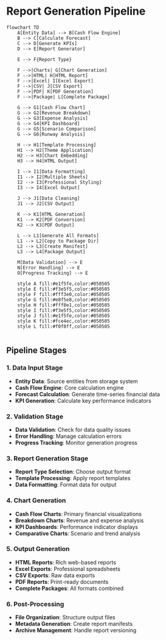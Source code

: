 # Report Generation Pipeline

```mermaid
flowchart TD
    A[Entity Data] --> B[Cash Flow Engine]
    B --> C[Calculate Forecast]
    C --> D[Generate KPIs]
    D --> E[Report Generator]
    
    E --> F{Report Type}
    
    F -->|Charts| G[Chart Generation]
    F -->|HTML| H[HTML Report]
    F -->|Excel| I[Excel Export]
    F -->|CSV| J[CSV Export]
    F -->|PDF| K[PDF Generation]
    F -->|Package| L[Complete Package]
    
    G --> G1[Cash Flow Chart]
    G --> G2[Revenue Breakdown]
    G --> G3[Expense Analysis]
    G --> G4[KPI Dashboard]
    G --> G5[Scenario Comparison]
    G --> G6[Runway Analysis]
    
    H --> H1[Template Processing]
    H1 --> H2[Theme Application]
    H2 --> H3[Chart Embedding]
    H3 --> H4[HTML Output]
    
    I --> I1[Data Formatting]
    I1 --> I2[Multiple Sheets]
    I2 --> I3[Professional Styling]
    I3 --> I4[Excel Output]
    
    J --> J1[Data Cleaning]
    J1 --> J2[CSV Output]
    
    K --> K1[HTML Generation]
    K1 --> K2[PDF Conversion]
    K2 --> K3[PDF Output]
    
    L --> L1[Generate All Formats]
    L1 --> L2[Copy to Package Dir]
    L2 --> L3[Create Manifest]
    L3 --> L4[Package Output]
    
    M[Data Validation] --> E
    N[Error Handling] --> E
    O[Progress Tracking] --> E
    
    style A fill:#e1f5fe,color:#050505
    style E fill:#f3e5f5,color:#050505
    style F fill:#fff3e0,color:#050505
    style G fill:#e8f5e8,color:#050505
    style H fill:#fff8e1,color:#050505
    style I fill:#f3e5f5,color:#050505
    style J fill:#e1f5fe,color:#050505
    style K fill:#fce4ec,color:#050505
    style L fill:#f0f8ff,color:#050505
    
```

## Pipeline Stages

### 1. Data Input Stage
- **Entity Data**: Source entities from storage system
- **Cash Flow Engine**: Core calculation engine
- **Forecast Calculation**: Generate time-series financial data
- **KPI Generation**: Calculate key performance indicators

### 2. Validation Stage
- **Data Validation**: Check for data quality issues
- **Error Handling**: Manage calculation errors
- **Progress Tracking**: Monitor generation progress

### 3. Report Generation Stage
- **Report Type Selection**: Choose output format
- **Template Processing**: Apply report templates
- **Data Formatting**: Format data for output

### 4. Chart Generation
- **Cash Flow Charts**: Primary financial visualizations
- **Breakdown Charts**: Revenue and expense analysis
- **KPI Dashboards**: Performance indicator displays
- **Comparative Charts**: Scenario and trend analysis

### 5. Output Generation
- **HTML Reports**: Rich web-based reports
- **Excel Exports**: Professional spreadsheets
- **CSV Exports**: Raw data exports
- **PDF Reports**: Print-ready documents
- **Complete Packages**: All formats combined

### 6. Post-Processing
- **File Organization**: Structure output files
- **Metadata Generation**: Create report manifests
- **Archive Management**: Handle report versioning